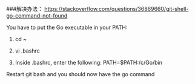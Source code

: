 ###解决办法：
https://stackoverflow.com/questions/36869660/git-shell-go-command-not-found

You have to put the Go executable in your PATH:

1) cd ~

2) vi .bashrc

3) Inside .bashrc, enter the following: PATH=$PATH:/c/Go/bin

Restart git bash and you should now have the go command
